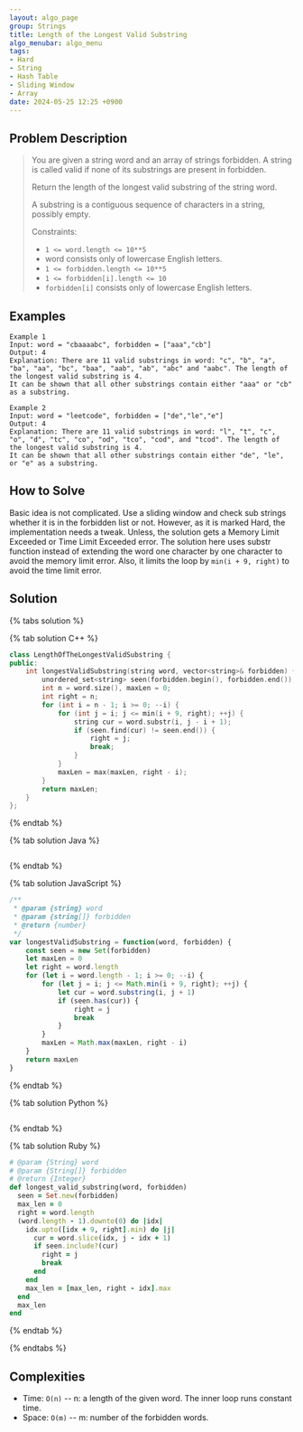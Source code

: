 ```yaml
---
layout: algo_page
group: Strings
title: Length of the Longest Valid Substring
algo_menubar: algo_menu
tags:
- Hard
- String
- Hash Table
- Sliding Window
- Array
date: 2024-05-25 12:25 +0900
---
```


## Problem Description
> You are given a string word and an array of strings forbidden. A string is called valid if none of its substrings
> are present in forbidden.
>
> Return the length of the longest valid substring of the string word.
>
> A substring is a contiguous sequence of characters in a string, possibly empty.
>
> Constraints:
> - `1 <= word.length <= 10**5`
> - word consists only of lowercase English letters.
> - `1 <= forbidden.length <= 10**5`
> - `1 <= forbidden[i].length <= 10`
> - `forbidden[i]` consists only of lowercase English letters.


## Examples
```
Example 1
Input: word = "cbaaaabc", forbidden = ["aaa","cb"]
Output: 4
Explanation: There are 11 valid substrings in word: "c", "b", "a", "ba", "aa", "bc", "baa", "aab", "ab", "abc" and "aabc". The length of the longest valid substring is 4. 
It can be shown that all other substrings contain either "aaa" or "cb" as a substring.
```

```
Example 2
Input: word = "leetcode", forbidden = ["de","le","e"]
Output: 4
Explanation: There are 11 valid substrings in word: "l", "t", "c", "o", "d", "tc", "co", "od", "tco", "cod", and "tcod". The length of the longest valid substring is 4.
It can be shown that all other substrings contain either "de", "le", or "e" as a substring.
```

## How to Solve

Basic idea is not complicated. Use a sliding window and check sub strings whether it is in the forbidden list or not.
However, as it is marked Hard, the implementation needs a tweak.
Unless, the solution gets a Memory Limit Exceeded or Time Limit Exceeded error.
The solution here uses substr function instead of extending the word one character by one character
to avoid the memory limit error.
Also, it limits the loop by `min(i + 9, right)` to avoid the time limit error.

## Solution

{% tabs solution %}

{% tab solution C++ %}
```cpp
class LengthOfTheLongestValidSubstring {
public:
    int longestValidSubstring(string word, vector<string>& forbidden) {
        unordered_set<string> seen(forbidden.begin(), forbidden.end());
        int n = word.size(), maxLen = 0;
        int right = n;
        for (int i = n - 1; i >= 0; --i) {
            for (int j = i; j <= min(i + 9, right); ++j) {
                string cur = word.substr(i, j - i + 1);
                if (seen.find(cur) != seen.end()) {
                    right = j;
                    break;
                }
            }
            maxLen = max(maxLen, right - i);
        }
        return maxLen;
    }
};
```
{% endtab %}

{% tab solution Java %}
```java

```
{% endtab %}

{% tab solution JavaScript %}
```js
/**
 * @param {string} word
 * @param {string[]} forbidden
 * @return {number}
 */
var longestValidSubstring = function(word, forbidden) {
    const seen = new Set(forbidden)
    let maxLen = 0
    let right = word.length
    for (let i = word.length - 1; i >= 0; --i) {
        for (let j = i; j <= Math.min(i + 9, right); ++j) {
            let cur = word.substring(i, j + 1)
            if (seen.has(cur)) {
                right = j
                break
            }
        }
        maxLen = Math.max(maxLen, right - i)
    }
    return maxLen
}
```
{% endtab %}

{% tab solution Python %}
```python

```
{% endtab %}

{% tab solution Ruby %}
```ruby
# @param {String} word
# @param {String[]} forbidden
# @return {Integer}
def longest_valid_substring(word, forbidden)
  seen = Set.new(forbidden)
  max_len = 0
  right = word.length
  (word.length - 1).downto(0) do |idx|
    idx.upto([idx + 9, right].min) do |j|
      cur = word.slice(idx, j - idx + 1)
      if seen.include?(cur)
        right = j
        break
      end
    end
    max_len = [max_len, right - idx].max
  end
  max_len
end
```
{% endtab %}

{% endtabs %}



## Complexities
- Time: `O(n)` -- n: a length of the given word. The inner loop runs constant time.
- Space: `O(m)` -- m: number of the forbidden words.
